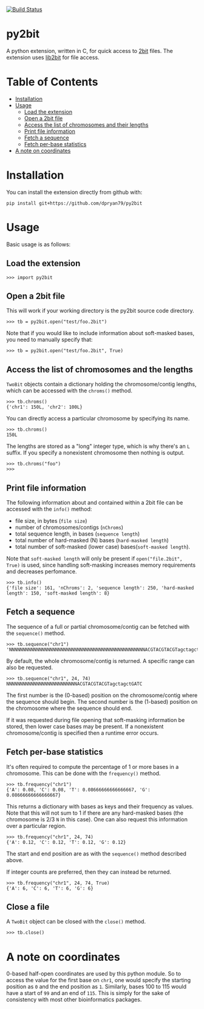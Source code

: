 [![Build Status](https://travis-ci.org/dpryan79/py2bit.svg?branch=master)](https://travis-ci.org/dpryan79/py2bit)

# py2bit

A python extension, written in C, for quick access to [2bit](https://genome.ucsc.edu/FAQ/FAQformat.html#format7) files. The extension uses [lib2bit](https://github.com/dpryan79/lib2bit) for file access.

Table of Contents
=================

 * [Installation](#installation)
 * [Usage](#usage)
   * [Load the extension](#load-the-extension)
   * [Open a 2bit file](#open-a-2bit-file)
   * [Access the list of chromosomes and their lengths](#access-the-list-of-chromosomes-and-their-lengths)
   * [Print file information](#print-file-information)
   * [Fetch a sequence](#fetch-a-sequence)
   * [Fetch per-base statistics](#fetch-per-base-statistics)
 * [A note on coordinates](#a-note-on-coordinates)

# Installation

You can install the extension directly from github with:

    pip install git+https://github.com/dpryan79/py2bit

# Usage

Basic usage is as follows:

## Load the extension

    >>> import py2bit

## Open a 2bit file

This will work if your working directory is the py2bit source code directory.

    >>> tb = py2bit.open("test/foo.2bit")

Note that if you would like to include information about soft-masked bases, you need to manually specify that:

    >>> tb = py2bit.open("test/foo.2bit", True)

## Access the list of chromosomes and the lengths

`TwoBit` objects contain a dictionary holding the chromosome/contig lengths, which can be accessed with the `chroms()` method.

    >>> tb.chroms()
    {'chr1': 150L, 'chr2': 100L}

You can directly access a particular chromosome by specifying its name.

    >>> tb.chroms()
    150L

The lengths are stored as a "long" integer type, which is why there's an `L` suffix. If you specify a nonexistent chromosome then nothing is output.

    >>> tb.chroms("foo")
    >>>

## Print file information

The following information about and contained within a 2bit file can be accessed with the `info()` method:

 * file size, in bytes (`file size`)
 * number of chromosomes/contigs (`nChroms`)
 * total sequence length, in bases (`sequence length`)
 * total number of hard-masked (N) bases (`hard-masked length`)
 * total number of soft-masked (lower case) bases(`soft-masked length`).

Note that `soft-masked length` will only be present if `open("file.2bit", True)` is used, since handling soft-masking increases memory requirements and decreases perfomance.

    >>> tb.info()
    {'file size': 161, 'nChroms': 2, 'sequence length': 250, 'hard-masked length': 150, 'soft-masked length': 8}

## Fetch a sequence

The sequence of a full or partial chromosome/contig can be fetched with the `sequence()` method.

    >>> tb.sequence("chr1")
    'NNNNNNNNNNNNNNNNNNNNNNNNNNNNNNNNNNNNNNNNNNNNNNNNNNACGTACGTACGTagctagctGATCGATCGTAGCTAGCTAGCTAGCTGATCNNNNNNNNNNNNNNNNNNNNNNNNNNNNNNNNNNNNNNNNNNNNNNNNNN'

By default, the whole chromosome/contig is returned. A specific range can also be requested.

    >>> tb.sequence("chr1", 24, 74)
    NNNNNNNNNNNNNNNNNNNNNNNNNNACGTACGTACGTagctagctGATC

The first number is the (0-based) position on the chromosome/contig where the sequence should begin. The second number is the (1-based) position on the chromosome where the sequence should end.

If it was requested during file opening that soft-masking information be stored, then lower case bases may be present. If a nonexistent chromosome/contig is specified then a runtime error occurs.

## Fetch per-base statistics

It's often required to compute the percentage of 1 or more bases in a chromosome. This can be done with the `frequency()` method.

    >>> tb.frequency("chr1")
    {'A': 0.08, 'C': 0.08, 'T': 0.08666666666666667, 'G': 0.08666666666666667}

This returns a dictionary with bases as keys and their frequency as values. Note that this will not sum to 1 if there are any hard-masked bases (the chromosome is 2/3 `N` in this case). One can also request this information over a particular region.

    >>> tb.frequency("chr1", 24, 74)
    {'A': 0.12, 'C': 0.12, 'T': 0.12, 'G': 0.12}

The start and end position are as with the `sequence()` method described above.

If integer counts are preferred, then they can instead be returned.

    >>> tb.frequency("chr1", 24, 74, True)
    {'A': 6, 'C': 6, 'T': 6, 'G': 6}

## Close a file

A `TwoBit` object can be closed with the `close()` method.

    >>> tb.close()

# A note on coordinates

0-based half-open coordinates are used by this python module. So to access the value for the first base on `chr1`, one would specify the starting position as `0` and the end position as `1`. Similarly, bases 100 to 115 would have a start of `99` and an end of `115`. This is simply for the sake of consistency with most other bioinformatics packages.
